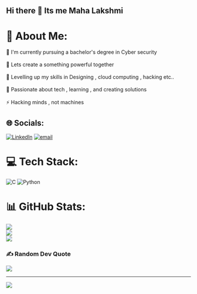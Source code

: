 ## Hi there 👋 Its me Maha Lakshmi

# 💫 About Me:
🔭 I'm currently pursuing a bachelor's degree in Cyber security<br><br>🤝 Lets create a something powerful together<br><br>🌱 Levelling up my skills in Designing , cloud computing , hacking etc..<br><br>💬 Passionate about tech , learning , and creating solutions<br><br>⚡ Hacking minds , not machines



## 🌐 Socials:
[![LinkedIn](https://img.shields.io/badge/LinkedIn-%230077B5.svg?logo=linkedin&logoColor=white)](https://linkedin.com/in/https://www.linkedin.com/in/maha-lakshmi-4355b7334) [![email](https://img.shields.io/badge/Email-D14836?logo=gmail&logoColor=white)](mailto:mahalakshmivr20@gmail.com) 

# 💻 Tech Stack:
![C](https://img.shields.io/badge/c-%2300599C.svg?style=for-the-badge&logo=c&logoColor=white) ![Python](https://img.shields.io/badge/python-3670A0?style=for-the-badge&logo=python&logoColor=ffdd54)
# 📊 GitHub Stats:
![](https://github-readme-stats.vercel.app/api?username=mahavarathan&theme=dark&hide_border=true&include_all_commits=true&count_private=false)<br/>
![](https://nirzak-streak-stats.vercel.app/?user=mahavarathan&theme=dark&hide_border=true)<br/>
![](https://github-readme-stats.vercel.app/api/top-langs/?username=mahavarathan&theme=dark&hide_border=true&include_all_commits=true&count_private=false&layout=compact)

### ✍️ Random Dev Quote
![](https://quotes-github-readme.vercel.app/api?type=horizontal&theme=merko)

---
[![](https://visitcount.itsvg.in/api?id=mahavarathan&icon=0&color=0)](https://visitcount.itsvg.in)

<!-- Proudly created with GPRM ( https://gprm.itsvg.in ) -->


